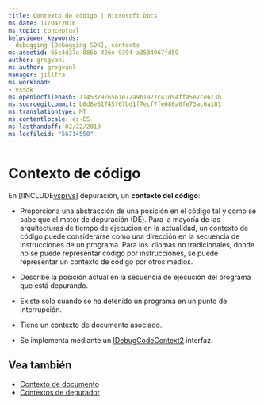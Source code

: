 ```yaml
---
title: Contexto de código | Microsoft Docs
ms.date: 11/04/2016
ms.topic: conceptual
helpviewer_keywords:
- debugging [Debugging SDK], contexts
ms.assetid: 65e4d37a-086b-426e-9394-a3534967fd59
author: gregvanl
ms.author: gregvanl
manager: jillfra
ms.workload:
- vssdk
ms.openlocfilehash: 114537976561e72a9b1922c41d94ffa5e7ce613b
ms.sourcegitcommit: b0d8e61745f67bd1f7ecf7fe080a0fe73ac6a181
ms.translationtype: MT
ms.contentlocale: es-ES
ms.lasthandoff: 02/22/2019
ms.locfileid: "56714550"
---
```

# <a name="code-context"></a>Contexto de código
En [!INCLUDE[vsprvs](../../code-quality/includes/vsprvs_md.md)] depuración, un **contexto del código**:

-   Proporciona una abstracción de una posición en el código tal y como se sabe que el motor de depuración (DE). Para la mayoría de las arquitecturas de tiempo de ejecución en la actualidad, un contexto de código puede considerarse como una dirección en la secuencia de instrucciones de un programa. Para los idiomas no tradicionales, donde no se puede representar código por instrucciones, se puede representar un contexto de código por otros medios.

-   Describe la posición actual en la secuencia de ejecución del programa que está depurando.

-   Existe solo cuando se ha detenido un programa en un punto de interrupción.

-   Tiene un contexto de documento asociado.

-   Se implementa mediante un [IDebugCodeContext2](../../extensibility/debugger/reference/idebugcodecontext2.md) interfaz.

## <a name="see-also"></a>Vea también
- [Contexto de documento](../../extensibility/debugger/document-context.md)
- [Contextos de depurador](../../extensibility/debugger/debugger-contexts.md)